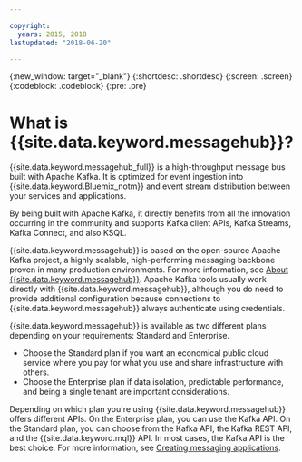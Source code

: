 ```yaml
---

copyright:
  years: 2015, 2018
lastupdated: "2018-06-20"

---
```


{:new_window: target="_blank"}
{:shortdesc: .shortdesc}
{:screen: .screen}
{:codeblock: .codeblock}
{:pre: .pre}

# What is {{site.data.keyword.messagehub}}?

{{site.data.keyword.messagehub_full}} is a high-throughput message bus built with Apache Kafka. It is optimized for event ingestion into {{site.data.keyword.Bluemix_notm}} and event stream distribution between your services and applications.

By being built with Apache Kafka, it directly benefits from all the innovation occurring in the community and supports Kafka client APIs, Kafka Streams, Kafka Connect, and also KSQL.

{{site.data.keyword.messagehub}} is based on the open-source
Apache Kafka project, a highly scalable, high-performing messaging backbone proven in many
production environments. For more information, see [About {{site.data.keyword.messagehub}}](/docs/services/EventStreams/eventstreams010.html).
Apache Kafka tools usually work directly with {{site.data.keyword.messagehub}}, although you do need to provide additional configuration because connections to {{site.data.keyword.messagehub}} always authenticate using credentials.

{{site.data.keyword.messagehub}} is available as two different plans depending on your requirements: Standard and Enterprise.

* Choose the Standard plan if you want an economical public cloud service where you pay for what you use and share infrastructure with others.
* Choose the Enterprise plan if data isolation, predictable performance, and being a single tenant are important considerations. 

Depending on which plan you're using {{site.data.keyword.messagehub}} offers different APIs. On the Enterprise plan, you can use the Kafka API. On the Standard plan, you can choose from the Kafka API, the Kafka REST API, and the {{site.data.keyword.mql}} API. In most cases, the Kafka API is the best choice. For more information, see [Creating messaging applications](/docs/services/MessageHub/messagehub086.html).




